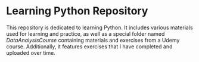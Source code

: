# Learning Python Repository
This repository is dedicated to learning Python. 
It includes various materials used for learning and practice, as well as a special folder named *DataAnalysisCourse* containing materials and exercises from a Udemy course. 
Additionally, it features exercises that I have completed and uploaded over time.
